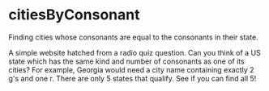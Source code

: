 # citiesByConsonant
Finding cities whose consonants are equal to the consonants in their state.

A simple website hatched from a radio quiz question. Can you think of a US state which has the same kind and number of consonants as one of its cities? For example, Georgia would need a city name containing exactly 2 g's and one r. There are only 5 states that qualify. See if you can find all 5!